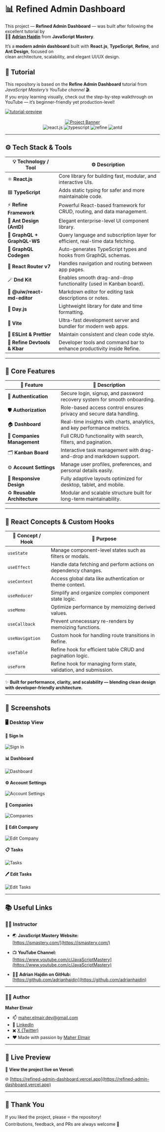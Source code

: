 # 📊 Refined Admin Dashboard

This project — **Refined Admin Dashboard** — was built after following the excellent tutorial by  
👨‍🏫 **[Adrian Hajdin](https://www.youtube.com/@javascriptmastery)** from **JavaScript Mastery**.  

It’s a **modern admin dashboard** built with **React.js**, **TypeScript**, **Refine**, and **Ant Design**, focused on  
clean architecture, scalability, and elegant UI/UX design.



## 🚨 Tutorial

This repository is based on the **Refine Admin Dashboard** tutorial from *JavaScript Mastery’s YouTube channel* 🎬.  
If you enjoy learning visually, check out the step-by-step walkthrough on YouTube — it’s beginner-friendly yet production-level!  


<a href="https://youtu.be/6a3Dz8gwjdg" target="_blank">
  <img src="https://github.com/sujatagunale/EasyRead/assets/151519281/1736fca5-a031-4854-8c09-bc110e3bc16d" alt="tutorial-preview" />
</a>
<div align="center">
  <br />
  <a href="https://youtu.be/6a3Dz8gwjdg" target="_blank">
    <img src="https://github.com/sujatagunale/EasyRead/assets/151519281/ad757d91-cdee-45ea-882e-4b19e3fd532f" alt="Project Banner">
  </a>
  <br />

  <div>
    <img src="https://img.shields.io/badge/-React_JS-black?style=for-the-badge&logoColor=white&logo=react&color=61DAFB" alt="react.js" />
    <img src="https://img.shields.io/badge/-TypeScript-black?style=for-the-badge&logoColor=white&logo=typescript&color=3178C6" alt="typescript" />
    <img src="https://img.shields.io/badge/-Refine-black?style=for-the-badge&logoColor=white&logo=refine&color=14141F" alt="refine" />
    <img src="https://img.shields.io/badge/-Ant_Design-black?style=for-the-badge&logoColor=white&logo=antdesign&color=0170FE" alt="antd" />
  </div>
</div>


---

## ⚙️ **Tech Stack & Tools**

| 💡 Technology / Tool            | ⚙️ Description                                                                 |
| ------------------------------- | ------------------------------------------------------------------------------ |
| ⚛️ **React.js**                 | Core library for building fast, modular, and interactive UIs.                  |
| 🟦 **TypeScript**               | Adds static typing for safer and more maintainable code.                       |
| ⚡ **Refine Framework**         | Powerful React-based framework for CRUD, routing, and data management.         |
| 🎨 **Ant Design (AntD)**        | Elegant enterprise-level UI component library.                                 |
| 🧩 **GraphQL + GraphQL-WS**     | Query language and subscription layer for efficient, real-time data fetching.  |
| 🧠 **GraphQL Codegen**          | Auto-generates TypeScript types and hooks from GraphQL schemas.                |
| 🧭 **React Router v7**          | Handles navigation and routing between app pages.                              |
| 🪄 **Dnd Kit**                  | Enables smooth drag-and-drop functionality (used in Kanban board).             |
| 🧱 **@uiw/react-md-editor**     | Markdown editor for editing task descriptions or notes.                        |
| 📅 **Day.js**                   | Lightweight library for date and time formatting.                              |
| 🚀 **Vite**                     | Ultra-fast development server and bundler for modern web apps.                 |
| 🧰 **ESLint & Prettier**        | Maintain consistent and clean code style.                                      |
| 🧮 **Refine Devtools & Kbar**   | Developer tools and command bar to enhance productivity inside Refine.         |

---

## 🔋 **Core Features**

| 🧱 Feature                   | 💬 Description                                                            |
| ---------------------------- | ------------------------------------------------------------------------- |
| 🔐 **Authentication**        | Secure login, signup, and password recovery system for smooth onboarding. |
| 🛡️ **Authorization**         | Role-based access control ensures privacy and secure data handling.       |
| 🏠 **Dashboard**             | Real-time insights with charts, analytics, and key performance metrics.   |
| 🏢 **Companies Management**  | Full CRUD functionality with search, filters, and pagination.             |
| 🗂️ **Kanban Board**          | Interactive task management with drag-and-drop and markdown support.      |
| ⚙️ **Account Settings**      | Manage user profiles, preferences, and personal details easily.           |
| 📱 **Responsive Design**     | Fully adaptive layouts optimized for desktop, tablet, and mobile.         |
| ♻️ **Reusable Architecture** | Modular and scalable structure built for long-term maintainability.       |

---

## 🧠 **React Concepts & Custom Hooks**

| 🧩 Concept / Hook | 🎯 Purpose                                                       |
| ----------------- | ---------------------------------------------------------------- |
| `useState`        | Manage component-level states such as filters or modals.         |
| `useEffect`       | Handle data fetching and perform actions on dependency changes.  |
| `useContext`      | Access global data like authentication or theme context.         |
| `useReducer`      | Simplify and organize complex component state logic.             |
| `useMemo`         | Optimize performance by memoizing derived values.                |
| `useCallback`     | Prevent unnecessary re-renders by memoizing functions.           |
| `useNavigation`   | Custom hook for handling route transitions in Refine.            |
| `useTable`        | Refine hook for efficient table CRUD and pagination logic.       |
| `useForm`         | Refine hook for managing form state, validation, and submission. |


✨ **Built for performance, clarity, and scalability — blending clean design with developer-friendly architecture.**

---


## 📸 Screenshots

### 🖥️ Desktop View  

#### 🔐 Sign In  
![Sign In](public/assets/design/screencapture-signin.png)

#### 📊 Dashboard  
![Dashboard](public/assets/design/screencapture-Dashboard.png)

#### ⚙️ Account Settings  
![Account Settings](public/assets/design/screencapture-Account_Settings.png)

#### 🏢 Companies  
![Companies](public/assets/design/screencapture-Companies.png)

#### 📝 Edit Company  
![Edit Company](public/assets/design/screencapture-Edit_Company.png)

#### 📋 Tasks  
![Tasks](public/assets/design/screencapture-Tasks.png)

#### 🖊️ Edit Tasks  
![Edit Tasks](public/assets/design/screencapture-Edit_Tasks.png)

---

## 📚 Useful Links

### 🧑‍🏫 Instructor
* 🌏 **JavaScript Mastery Website:**  
  [https://jsmastery.com/](https://jsmastery.com/)

* 📺 **YouTube Channel:**  
  [https://www.youtube.com/c/JavaScriptMastery](https://www.youtube.com/c/JavaScriptMastery)

* 👨‍💻 **Adrian Hajdin on GitHub:**  
  [https://github.com/adrianhajdin](https://github.com/adrianhajdin)

---

### 👨‍💻 Author

**Maher Elmair**

* 📫 [maher.elmair.dev@gmail.com](mailto:maher.elmair.dev@gmail.com)  
* 🔗 [LinkedIn](https://www.linkedin.com/in/maher-elmair)  
* ✖️ [X (Twitter)](https://x.com/Maher_Elmair)  
* ❤️ Made with passion by [Maher Elmair](https://maher-elmair.github.io/My_Website)

---

## 🔗 Live Preview

🎥 **View the project live on Vercel:**  

🌐 [https://refined-admin-dashboard.vercel.app](https://refined-admin-dashboard.vercel.app)

---

## 🙌 Thank You

If you liked the project, please ⭐ the repository!  
Contributions, feedback, and PRs are always welcome 🙏
